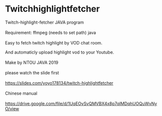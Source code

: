 # Twitchhighlightfetcher
Twitch-highlight-fetcher
JAVA program
<br /> 
<br /> 
Requirement: ffmpeg (needs to set path) java 
<br /> 
<br /> 
Easy to fetch twitch highlight by VOD chat room.
<br /> 

And automaticly upload highlight vod to your Youtube.
<br /> 
<br /> 
Make by NTOU JAVA 2019
<br /> 
<br /> 
please watch the slide first
<br /> 
<br /> 
https://slides.com/yoyo178134/twitch-highlightfetcher
<br /> 
<br /> 
Chinese manual 
<br /> 
<br /> 
https://drive.google.com/file/d/1UqEOvSvQMVBX4x8p7qlMDqhUOQuWvNyO/view
